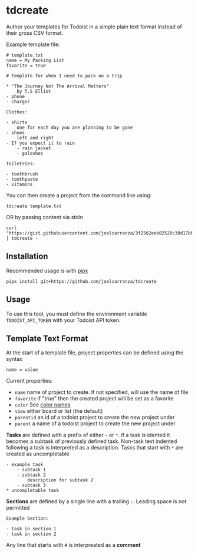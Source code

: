 # tdcreate

Author your templates for Todoist in a simple plain text format instead of their gross CSV format. 

Example template file:

```
# template.txt
name = My Packing List
favorite = true

# Template for when I need to pack on a trip

* "The Journey Not The Arrival Matters" 
    by T.S Elliot
- phone
- charger

Clothes:

- shirts 
    one for each day you are planning to be gone
- shoes
    left and right
- If you expect it to rain
    - rain jacket
    - galoshes

Toiletries:

- toothbrush
- toothpaste
- vitamins
```

You can then create a project from the command line using:

    tdcreate template.txt

OR by passing content via stdin

    curl "https://gist.githubusercontent.com/joelcarranza/3f2562eeb02528c38d17bb31c02dd665/raw/e60d9a9a66ae76b605ef74dd21dd6ff3bcba68e2/example.txt" | tdcreate - 

## Installation

Recommended usage is with [pipx](https://pypa.github.io/pipx/)

    pipx install git+https://github.com/joelcarranza/tdcreate

## Usage

To use this tool, you must define the environment variable `TODOIST_API_TOKEN` with your Todoist API token. 

## Template Text Format

At the start of a template file, project properties can be defined using the syntax

    name = value

Current properties:

- `name` name of project to create. If not specified, will use the name of file 
- `favorite` if "true" then the created project will be set as a favorite
- `color` See [color names](https://developer.todoist.com/guides/#colors)
- `view` either board or list (the default)
- `parentid` an id of a todoist project to create the new project under
- `parent` a name of a todoist project to create the new project under

**Tasks** are defined with a prefix of either `-` or `*`. If a task is idented it becomes a subtask of previously defined task. Non-task text indented following a task is interpreted as a description. Tasks that start with `*` are created as uncompletable

```
- example task
    - subtask 1
    - subtask 2
        description for subtask 2 
    - subtask 3
* uncompletable task
```

**Sections** are defined by a single line with a trailing `:`. Leading space is not permitted

```
Example Section:

- task in section 1
- task in section 2
```

Any line that starts with `#` is interpreated as a **comment** 


